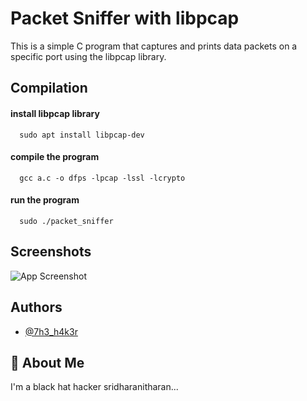 
# Packet Sniffer with libpcap

This is a simple C program that captures and prints data packets on a specific port using the libpcap library.




## Compilation

#### install libpcap library

```http
  sudo apt install libpcap-dev
```




#### compile the program

```http
  gcc a.c -o dfps -lpcap -lssl -lcrypto

```
#### run the program

```http
  sudo ./packet_sniffer
```



## Screenshots

![App Screenshot]( )


## Authors

- [@7h3_h4k3r](https://www.instagram.com/7h3_h4k3r/)


## 🚀 About Me
I'm a black hat hacker sridharanitharan...


